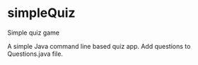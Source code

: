 # simpleQuiz
Simple quiz game

A simple Java command line based quiz app. Add questions to Questions.java file. 
